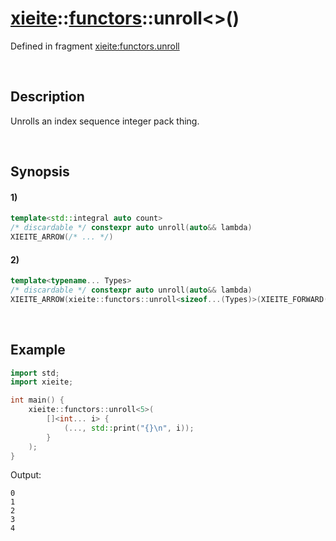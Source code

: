 # [xieite](../../xieite.md)\:\:[functors](../../functors.md)\:\:unroll\<\>\(\)
Defined in fragment [xieite:functors.unroll](../../../src/functors/unroll.cpp)

&nbsp;

## Description
Unrolls an index sequence integer pack thing.

&nbsp;

## Synopsis
#### 1)
```cpp
template<std::integral auto count>
/* discardable */ constexpr auto unroll(auto&& lambda)
XIEITE_ARROW(/* ... */)
```
#### 2)
```cpp
template<typename... Types>
/* discardable */ constexpr auto unroll(auto&& lambda)
XIEITE_ARROW(xieite::functors::unroll<sizeof...(Types)>(XIEITE_FORWARD(lambda)))
```

&nbsp;

## Example
```cpp
import std;
import xieite;

int main() {
    xieite::functors::unroll<5>(
        []<int... i> {
            (..., std::print("{}\n", i));
        }
    );
}
```
Output:
```
0
1
2
3
4
```
